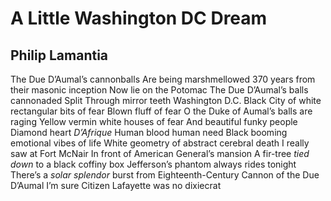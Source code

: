 # A Little Washington DC Dream
## Philip Lamantia
The Due D’Aumal’s cannonballs
Are being marshmellowed 370 years from their masonic inception
Now lie on the Potomac
The Due D’Aumal’s balls cannonaded
Split
Through mirror teeth Washington D.C.
Black City of white rectangular bits of fear
Blown fluff of fear
O the Duke of Aumal’s balls are raging
Yellow vermin white houses of fear
And beautiful funky people
Diamond heart _D’Afrique_
Human blood human need
Black booming emotional vibes of life
White geometry of abstract cerebral death
I really saw at Fort McNair
In front of American General’s mansion
A fir-tree _tied down_ to a black coffiny box
Jefferson’s phantom always rides tonight
There’s a _solar splendor_ burst from Eighteenth-Century Cannon of the Due
D’Aumal
I’m sure Citizen Lafayette was no dixiecrat